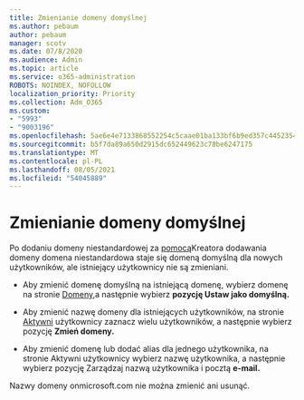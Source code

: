```yaml
---
title: Zmienianie domeny domyślnej
ms.author: pebaum
author: pebaum
manager: scotv
ms.date: 07/8/2020
ms.audience: Admin
ms.topic: article
ms.service: o365-administration
ROBOTS: NOINDEX, NOFOLLOW
localization_priority: Priority
ms.collection: Adm_O365
ms.custom:
- "5993"
- "9003196"
ms.openlocfilehash: 5ae6e4e7133868552254c5caae01ba133bf6b9ed357c4452354bbac9525a7f44
ms.sourcegitcommit: b5f7da89a650d2915dc652449623c78be6247175
ms.translationtype: MT
ms.contentlocale: pl-PL
ms.lasthandoff: 08/05/2021
ms.locfileid: "54045889"
---
```

# <a name="change-default-domain"></a>Zmienianie domeny domyślnej

Po dodaniu domeny niestandardowej za [pomocą](https://admin.microsoft.com/Adminportal#/Domains/Wizard)Kreatora dodawania domeny domena niestandardowa staje się domeną domyślną dla nowych użytkowników, ale istniejący użytkownicy nie są zmieniani.

- Aby zmienić domenę domyślną na istniejącą domenę, wybierz domenę na stronie [Domeny,](https://admin.microsoft.com/Adminportal/Home#/Domains)a następnie wybierz **pozycję Ustaw jako domyślną.**

- Aby zmienić nazwę domeny dla istniejących użytkowników, na stronie [Aktywni](https://admin.microsoft.com/Adminportal/Home#/users) użytkownicy zaznacz wielu użytkowników, a następnie wybierz pozycję **Zmień domeny.**

- Aby zmienić domenę lub dodać alias dla [](https://admin.microsoft.com/Adminportal/Home#/users) jednego użytkownika, na stronie Aktywni użytkownicy wybierz nazwę użytkownika, a następnie wybierz pozycję Zarządzaj nazwą użytkownika i pocztą **e-mail.**

Nazwy domeny onmicrosoft.com nie można zmienić ani usunąć.